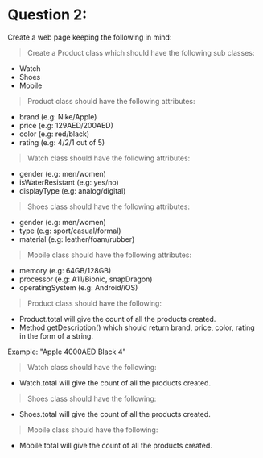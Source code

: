 # Question 2:

Create a web page keeping the following in mind:

> Create a Product class which should have the following sub classes:

- Watch
- Shoes
- Mobile

> Product class should have the following attributes:

- brand (e.g: Nike/Apple)
- price (e.g: 129AED/200AED)
- color (e.g: red/black)
- rating (e.g: 4/2/1 out of 5)

> Watch class should have the following attributes:

- gender (e.g: men/women)
- isWaterResistant (e.g: yes/no)
- displayType (e.g: analog/digital)

> Shoes class should have the following attributes:

- gender (e.g: men/women)
- type (e.g: sport/casual/formal)
- material (e.g: leather/foam/rubber)

> Mobile class should have the following attributes:

- memory (e.g: 64GB/128GB)
- processor (e.g: A11/Bionic, snapDragon)
- operatingSystem (e.g: Android/iOS)

> Product class should have the following:

- Product.total will give the count of all the products created.
- Method getDescription() which should return brand, price, color, rating in the form of a string.

Example: "Apple 4000AED Black 4"

> Watch class should have the following:

- Watch.total will give the count of all the products created.

> Shoes class should have the following:

- Shoes.total will give the count of all the products created.

> Mobile class should have the following:

- Mobile.total will give the count of all the products created.
